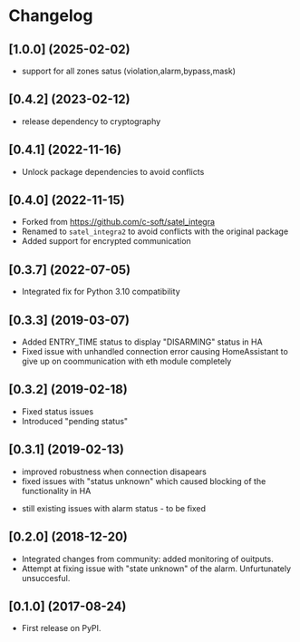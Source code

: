 # Changelog
## [1.0.0] (2025-02-02)

* support for all zones satus (violation,alarm,bypass,mask)

## [0.4.2] (2023-02-12)

* release dependency to cryptography

## [0.4.1] (2022-11-16)

* Unlock package dependencies to avoid conflicts

## [0.4.0] (2022-11-15)

* Forked from https://github.com/c-soft/satel_integra
* Renamed to `satel_integra2` to avoid conflicts with the original package
* Added support for encrypted communication

## [0.3.7] (2022-07-05)

* Integrated fix for Python 3.10 compatibility

## [0.3.3] (2019-03-07)

* Added ENTRY_TIME status to display "DISARMING" status in HA
* Fixed issue with unhandled connection error  causing HomeAssistant to give up on coommunication with eth module completely

## [0.3.2] (2019-02-18)

* Fixed status issues
* Introduced "pending status"

## [0.3.1] (2019-02-13)

* improved robustness when connection disapears
* fixed issues with "status unknown" which caused blocking of the functionality in HA
- still existing issues with alarm status - to be fixed

## [0.2.0] (2018-12-20)

* Integrated changes from community: added monitoring of ouitputs.
* Attempt at fixing issue with "state unknown" of the alarm. Unfurtunately unsuccesful.

## [0.1.0] (2017-08-24)

* First release on PyPI.








